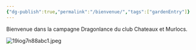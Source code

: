 ```yaml
---
{"dg-publish":true,"permalink":"/bienvenue/","tags":["gardenEntry"]}
---
```


Bienvenue dans la campagne Dragonlance du club Chateaux et Murlocs.

![19iog7n88abc1.jpeg](/img/user/assets/19iog7n88abc1.jpeg)